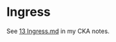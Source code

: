 # Ingress

See [13 Ingress.md](https://bitbucket.metro.ad.selinc.com/users/davesarg/repos/certified-kubernetes-administrator/browse/09%20Networking/13%20Ingress.md) in my CKA notes.
